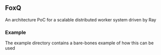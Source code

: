 ## FoxQ
An architecture PoC for a scalable distributed worker system driven by Ray

### Example
The example directory contains a bare-bones example of how this can be used
